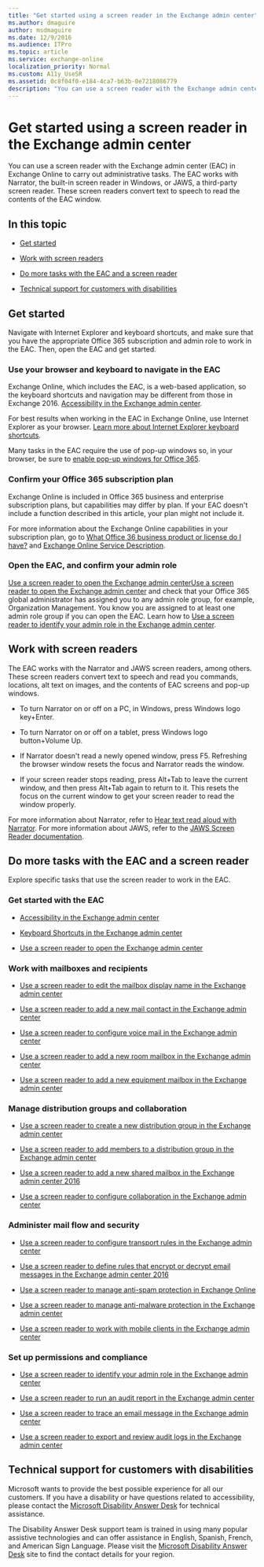 ```yaml
---
title: "Get started using a screen reader in the Exchange admin center"
ms.author: dmaguire
author: msdmaguire
ms.date: 12/9/2016
ms.audience: ITPro
ms.topic: article
ms.service: exchange-online
localization_priority: Normal
ms.custom: A11y_UseSR
ms.assetid: 0c8f04f0-e184-4ca7-b63b-0e7218086779
description: "You can use a screen reader with the Exchange admin center (EAC) in Exchange Online to carry out administrative tasks. The EAC works with Narrator, the built-in screen reader in Windows, or JAWS, a third-party screen reader. These screen readers convert text to speech to read the contents of the EAC window."
---
```


# Get started using a screen reader in the Exchange admin center

You can use a screen reader with the Exchange admin center (EAC) in Exchange Online to carry out administrative tasks. The EAC works with Narrator, the built-in screen reader in Windows, or JAWS, a third-party screen reader. These screen readers convert text to speech to read the contents of the EAC window.
  
## In this topic

- [Get started](get-started-using-screen-reader.md#GKMK_GetStarted)
    
- [Work with screen readers](get-started-using-screen-reader.md#BKMK_WWScrnRdr)
    
- [Do more tasks with the EAC and a screen reader](get-started-using-screen-reader.md#BKMK_DoMore)
    
- [Technical support for customers with disabilities](get-started-using-screen-reader.md#BKMK_DAD)
    
## Get started
<a name="GKMK_GetStarted"> </a>

Navigate with Internet Explorer and keyboard shortcuts, and make sure that you have the appropriate Office 365 subscription and admin role to work in the EAC. Then, open the EAC and get started.
  
### Use your browser and keyboard to navigate in the EAC

Exchange Online, which includes the EAC, is a web-based application, so the keyboard shortcuts and navigation may be different from those in Exchange 2016. [Accessibility in the Exchange admin center](accessibility-in-exchange-admin-center.md).
  
For best results when working in the EAC in Exchange Online, use Internet Explorer as your browser. [Learn more about Internet Explorer keyboard shortcuts](https://go.microsoft.com/fwlink/p/?LinkID=787614).
  
Many tasks in the EAC require the use of pop-up windows so, in your browser, be sure to [enable pop-up windows for Office 365](https://go.microsoft.com/fwlink/p/?LinkID=317550).
  
### Confirm your Office 365 subscription plan

Exchange Online is included in Office 365 business and enterprise subscription plans, but capabilities may differ by plan. If your EAC doesn't include a function described in this article, your plan might not include it.
  
For more information about the Exchange Online capabilities in your subscription plan, go to [What Office 36 business product or license do I have?](https://go.microsoft.com/fwlink/p/?LinkID=797552) and [Exchange Online Service Description](https://go.microsoft.com/fwlink/p/?LinkID=797553).
  
### Open the EAC, and confirm your admin role

[Use a screen reader to open the Exchange admin center](use-screen-reader-to-open-exchange-admin-center.md)[Use a screen reader to open the Exchange admin center](use-screen-reader-to-open-exchange-admin-center.md) and check that your Office 365 global administrator has assigned you to any admin role group, for example, Organization Management. You know you are assigned to at least one admin role group if you can open the EAC. Learn how to [Use a screen reader to identify your admin role in the Exchange admin center](use-screen-reader-to-identify-admin-role-in-exchange-admin-center.md).
  
## Work with screen readers
<a name="BKMK_WWScrnRdr"> </a>

The EAC works with the Narrator and JAWS screen readers, among others. These screen readers convert text to speech and read you commands, locations, alt text on images, and the contents of EAC screens and pop-up windows.
  
- To turn Narrator on or off on a PC, in Windows, press Windows logo key+Enter. 
    
- To turn Narrator on or off on a tablet, press Windows logo button+Volume Up. 
    
- If Narrator doesn't read a newly opened window, press F5. Refreshing the browser window resets the focus and Narrator reads the window.
    
- If your screen reader stops reading, press Alt+Tab to leave the current window, and then press Alt+Tab again to return to it. This resets the focus on the current window to get your screen reader to read the window properly. 
    
For more information about Narrator, refer to [Hear text read aloud with Narrator](https://go.microsoft.com/fwlink/p/?LinkID=798799). For more information about JAWS, refer to the [JAWS Screen Reader documentation](https://go.microsoft.com/fwlink/p/?LinkId=787625).
  
## Do more tasks with the EAC and a screen reader
<a name="BKMK_DoMore"> </a>

Explore specific tasks that use the screen reader to work in the EAC.
  
### Get started with the EAC

- [Accessibility in the Exchange admin center](accessibility-in-exchange-admin-center.md)
    
- [Keyboard Shortcuts in the Exchange admin center](https://technet.microsoft.com/library/146b2b52-1ef8-4606-991a-4cf4da694970.aspx)
    
- [Use a screen reader to open the Exchange admin center](use-screen-reader-to-open-exchange-admin-center.md)
    
### Work with mailboxes and recipients

- [Use a screen reader to edit the mailbox display name in the Exchange admin center](use-screen-reader-to-edit-mailbox-display-name-in-exchange-admin-center.md)
    
- [Use a screen reader to add a new mail contact in the Exchange admin center](use-screen-reader-to-add-mail-contact-in-exchange-admin-center.md)
    
- [Use a screen reader to configure voice mail in the Exchange admin center](use-screen-reader-to-configure-voice-mail-in-exchange-admin-center.md)
    
- [Use a screen reader to add a new room mailbox in the Exchange admin center](use-screen-reader-to-add-room-mailbox-in-exchange-admin-center.md)
    
- [Use a screen reader to add a new equipment mailbox in the Exchange admin center](use-screen-reader-to-add-equipment-mailbox-in-exchange-admin-center.md)
    
### Manage distribution groups and collaboration

- [Use a screen reader to create a new distribution group in the Exchange admin center](use-screen-reader-to-create-distribution-group-in-exchange-admin-center.md)
    
- [Use a screen reader to add members to a distribution group in the Exchange admin center](use-screen-reader-to-add-members-to-a-distribution-group-in-exchange-admin-cente.md)
    
- [Use a screen reader to add a new shared mailbox in the Exchange admin center 2016](use-screen-reader-to-add-shared-mailbox-in-exchange-admin-center-2016.md)
    
- [Use a screen reader to configure collaboration in the Exchange admin center](use-screen-reader-to-configure-collaboration-in-exchange-admin-center.md)
    
### Administer mail flow and security

- [Use a screen reader to configure transport rules in the Exchange admin center](use-screen-reader-to-configure-transport-rules-in-exchange-admin-center.md)
    
- [Use a screen reader to define rules that encrypt or decrypt email messages in the Exchange admin center 2016](use-screen-reader-to-define-rules-that-encrypt-or-decrypt-email-in-exchange-admi.md)
    
- [Use a screen reader to manage anti-spam protection in Exchange Online](use-a-screen-reader-to-manage-anti-spam-protection.md)
    
- [Use a screen reader to manage anti-malware protection in the Exchange admin center](use-screen-reader-to-manage-anti-malware-protection-in-exchange-admin-center.md)
    
- [Use a screen reader to work with mobile clients in the Exchange admin center](use-screen-reader-to-work-with-mobile-clients-in-exchange-admin-center.md)
    
### Set up permissions and compliance

- [Use a screen reader to identify your admin role in the Exchange admin center](use-screen-reader-to-identify-admin-role-in-exchange-admin-center.md)
    
- [Use a screen reader to run an audit report in the Exchange admin center](use-screen-reader-to-run-audit-report-in-exchange-admin-center.md)
    
- [Use a screen reader to trace an email message in the Exchange admin center](use-screen-reader-to-trace-an-email-message-in-exchange-admin-center.md)
    
- [Use a screen reader to export and review audit logs in the Exchange admin center](use-screen-reader-to-export-and-review-audit-logs-in-exchange-admin-center.md)
    
## Technical support for customers with disabilities
<a name="BKMK_DAD"> </a>

Microsoft wants to provide the best possible experience for all our customers. If you have a disability or have questions related to accessibility, please contact the [Microsoft Disability Answer Desk](https://go.microsoft.com/fwlink/p/?LinkID=518252) for technical assistance. 
  
The Disability Answer Desk support team is trained in using many popular assistive technologies and can offer assistance in English, Spanish, French, and American Sign Language. Please visit the [Microsoft Disability Answer Desk](https://go.microsoft.com/fwlink/p/?LinkID=518252) site to find the contact details for your region. 
  

